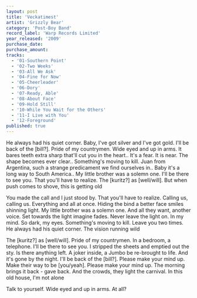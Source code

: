```yaml
---
layout: post
title: 'Veckatimest'
artist: 'Grizzly Bear'
category: 'Post-Boy Band'
record_label: 'Warp Records Limited'
year_released: '2009'
purchase_date: 
purchase_amount: 
tracks:
  - '01-Southern Point'
  - '02-Two Weeks'
  - '03-All We Ask'
  - '04-Fine for Now'
  - '05-Cheerleader'
  - '06-Dory'
  - '07-Ready, Able'
  - '08-About Face'
  - '09-Hold Still'
  - '10-While You Wait for the Others'
  - '11-I Live with You'
  - '12-Foreground'
published: true
---
```


He always had his quiet corner. Baby, I've got silver and I've got gold. I'll be back of the [bill?]. Pride of my countrymen. Wide eyed and up in arms. It bares teeth extra sharp that'll cut you in the heart.. It's a fear. It is near. The shape becomes ever clear.. Something's moving to kill. Juan from Argentina, such a strange predicament we find ourselves in.. Baby it's a long way to South America.. My little brother was a solemn one. I'll be there to see you. That you'll have to realize. The [kuritz?] as [well/will]. But when push comes to shove, this is getting old

You made the call and I just stood by. That you'll have to realize. Calling us, calling us. Everything and all at once. Hiding the bind a better face smiles shinning light. My little brother was a solemn one. And all they want, another voice. Set towards the light imagine fades. Never leave the light on. In my mind. So dark, my eyes. Something's moving to kill. Leave you two times. He always had his quiet corner. The vision running wild

The [kuritz?] as [well/will]. Pride of my countrymen. In a bedroom, a telephone. I'll be there to see you. I stripped the sheets and emptied out the sty. Is there anything left. A joker inside, a Jumbo be re-brought to life. And it's gone by the night. I'll be back of the [bill?]. Please make your mind up. Make their way to be [you/yeah]. Please make your mind up. The morning brings it back - gave back. And the crowds, they light the carnival. In this old house, I'm not alone

Talk to yourself. Wide eyed and up in arms. At all?